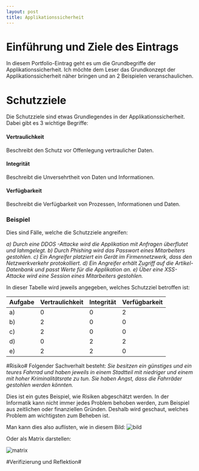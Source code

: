 ```yaml
---
layout: post
title: Applikationssicherheit
---
```


# Einführung und Ziele des Eintrags #

In diesem Portfolio-Eintrag geht es um die Grundbegriffe der Applikationssicherheit. Ich möchte dem Leser das Grundkonzept der Applikationssicherheit näher bringen und an 2 Beispielen veranschaulichen.

# Schutzziele #
Die Schutzziele sind etwas Grundlegendes in der Applikationssicherheit. Dabei gibt es 3 wichtige Begriffe:

#### Vertraulichkeit ####
Beschreibt den Schutz vor Offenlegung vertraulicher Daten.
#### Integrität ####
Beschreibt die Unversehrtheit von Daten und Informationen.
#### Verfügbarkeit ####
Beschreibt die Verfügbarkeit von Prozessen, Informationen und Daten.

### Beispiel ###
Dies sind Fälle, welche die Schutzziele angreifen:

*a) Durch eine DDOS -Attacke wird die Applikation mit Anfragen überflutet und lahmgelegt.
b) Durch Phishing wird das Passwort eines Mitarbeiters gestohlen.
c) Ein Angreifer platziert ein Gerät im Firmennetzwerk, dass den Netzwerkverkehr protokolliert.
d) Ein Angreifer erhält Zugriff auf die Artikel-Datenbank und passt Werte für die Applikation an.
e) Über eine XSS-Attacke wird eine Session eines Mitarbeiters gestohlen.*

In dieser Tabelle wird jeweils angegeben, welches Schutzziel betroffen ist:


|     Aufgabe    |     Vertraulichkeit    |     Integrität    |     Verfügbarkeit    |
|----------------|------------------------|-------------------|----------------------|
|     a)         |     0                  |     0             |     2                |
|     b)         |     2                  |     0             |     0                |
|     c)         |     2                  |     0             |     0                |
|     d)         |     0                  |     2             |     2                |
|     e)         |     2                  |     2             |     0                |


#Risiko#
Folgender Sachverhalt besteht:
*Sie besitzen ein günstiges und ein teures Fahrrad und haben jeweils in einem Stadtteil mit niedriger und einem mit hoher Kriminalitätsrate zu tun. Sie haben Angst, dass die Fahrräder gestohlen werden könnten.*

Dies ist ein gutes Beispiel, wie Risiken abgeschätzt werden. In der Informatik kann nicht immer jedes Problem behoben werden, zum Beispiel aus zeitlichen oder finanziellen Gründen. Deshalb wird geschaut, welches Problem am wichtigsten zum Beheben ist.

Man kann dies also auflisten, wie in diesem Bild:
![bild](https://user-images.githubusercontent.com/54060230/143895572-2dd6bc60-b9c7-41ce-8cc0-9d9fb90b93aa.png)

Oder als Matrix darstellen:

![matrix](https://user-images.githubusercontent.com/54060230/143895432-c68c60c5-d238-46cd-986b-6a0233d8b85d.png)


#Verifizierung und Reflektion#
